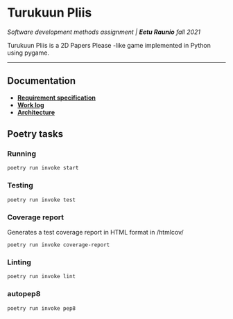 # Turukuun Pliis
*Software development methods assignment | **Eetu Raunio** fall 2021*

Turukuun Pliis is a 2D Papers Please -like game implemented in Python using pygame.

---

## Documentation
- [**Requirement specification**](https://github.com/ConcernedHobbit/turukuun-pliis/blob/main/docs/requirement_specification.md)
- [**Work log**](https://github.com/ConcernedHobbit/turukuun-pliis/blob/main/docs/worksheet.md)
- [**Architecture**](https://github.com/ConcernedHobbit/turukuun-pliis/blob/main/docs/worksheet.md)

## Poetry tasks
### Running

`poetry run invoke start`

### Testing

`poetry run invoke test`

### Coverage report
Generates a test coverage report in HTML format in /htmlcov/

`poetry run invoke coverage-report`

### Linting

`poetry run invoke lint`

### autopep8

`poetry run invoke pep8`
